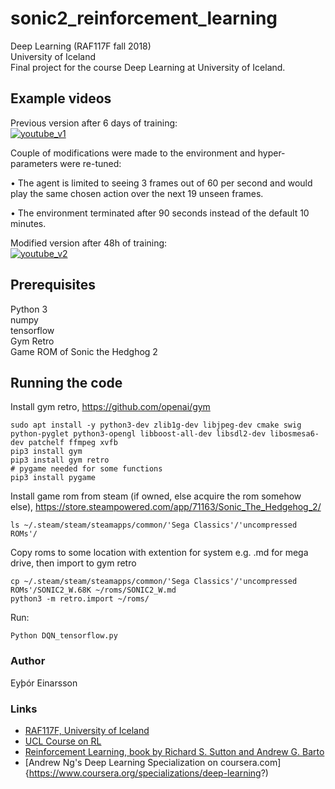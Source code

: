 # sonic2_reinforcement_learning
Deep Learning (RAF117F fall 2018)  
University of Iceland  
Final project for the course Deep Learning at University of Iceland.

## Example videos
Previous version after 6 days of training:  
[![youtube_v1](./gifs/v1.gif)](https://youtu.be/FdN4oRy5g6E)  

Couple of modifications were made to the environment and hyper-parameters were re-tuned:

• The agent is limited to seeing 3 frames out of 60 per second and would play the same
chosen action over the next 19 unseen frames.

• The environment terminated after 90 seconds instead of the default 10 minutes.  

Modified version after 48h of training:  
[![youtube_v2](gifs/v2.gif)](https://youtu.be/mKLSF36KtOY)  


## Prerequisites
Python 3  
numpy  
tensorflow  
Gym Retro  
Game ROM of Sonic the Hedghog 2  

## Running the code
Install gym retro, https://github.com/openai/gym  
```
sudo apt install -y python3-dev zlib1g-dev libjpeg-dev cmake swig python-pyglet python3-opengl libboost-all-dev libsdl2-dev libosmesa6-dev patchelf ffmpeg xvfb
pip3 install gym
pip3 install gym retro
# pygame needed for some functions
pip3 install pygame
```
Install game rom from steam (if owned, else acquire the rom somehow else), https://store.steampowered.com/app/71163/Sonic_The_Hedgehog_2/
```
ls ~/.steam/steam/steamapps/common/'Sega Classics'/'uncompressed ROMs'/
```
Copy roms to some location with extention for system e.g. .md for mega drive, then import to gym retro
```
cp ~/.steam/steam/steamapps/common/'Sega Classics'/'uncompressed ROMs'/SONIC2_W.68K ~/roms/SONIC2_W.md
python3 -m retro.import ~/roms/

```
Run:
```
Python DQN_tensorflow.py
```

### Author
Eyþór Einarsson

### Links
* [RAF117F, University of Iceland](https://ugla.hi.is/kennsluskra/index.php?sid=&tab=nam&chapter=namskeid&id=70970220186)
* [UCL Course on RL](http://www0.cs.ucl.ac.uk/staff/d.silver/web/Teaching.html)
* [Reinforcement Learning, book by Richard S. Sutton and Andrew G. Barto](http://incompleteideas.net/book/the-book-2nd.html)
* [Andrew Ng's Deep Learning Specialization on coursera.com] {https://www.coursera.org/specializations/deep-learning?)

